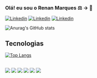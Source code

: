 ### Olá! eu sou o Renan Marques ⚖️ -> 🦾

[![Linkedin](https://img.shields.io/badge/LinkedIn-0077B5?style=for-the-badge&logo=linkedin&logoColor=white)](https://www.linkedin.com/in/renan-marques/)
[![Linkedin](https://img.shields.io/badge/Microsoft_Outlook-0078D4?style=for-the-badge&logo=microsoft-outlook&logoColor=white)](https://www.linkedin.com/in/renan-marques/)
[![Linkedin](https://img.shields.io/badge/Microsoft_Teams-6264A7?style=for-the-badge&logo=microsoft-teams&logoColor=white)](https://www.linkedin.com/in/renan-marques/)

![Anurag's GitHub stats](https://github-readme-stats.vercel.app/api?username=rhenanmarques&show_icons=true&theme=dracula)

## Tecnologias

[![Top Langs](https://github-readme-stats.vercel.app/api/top-langs/?username=rhenanmarques&langs_count=8)](https://github.com/rhenanmarques/github-readme-stats)

<div style="display: inline_block"><br/>
<img align="center" alter="python" src="https://img.shields.io/badge/Python-14354C?style=for-the-badge&logo=python&logoColor=white">
<img align="center" alter="html5" src="https://img.shields.io/badge/MySQL-00000F?style=for-the-badge&logo=mysql&logoColor=white">
<img align="center" alter="django" src="https://img.shields.io/badge/Django-092E20?style=for-the-badge&logo=django&logoColor=white">
<img align="center" alter="html5" src="https://img.shields.io/badge/JavaScript-F7DF1E?style=for-the-badge&logo=javascript&logoColor=black">
<img align="center" alter="html5" src="https://img.shields.io/badge/HTML5-E34F26?style=for-the-badge&logo=html5&logoColor=white">
<img align="center" alter="html5" src="https://img.shields.io/badge/CSS3-1572B6?style=for-the-badge&logo=css3&logoColor=white">
</div><br/>
